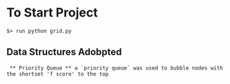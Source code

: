 # To Start Project

```
$> run python grid.py
```

## Data Structures Adobpted
```
 ** Priority Queue ** a `priority queue` was used to bubble nodes with the shortset 'f score' to the top 
```